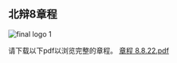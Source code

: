 ## 北辩8章程

![final logo 1](https://user-images.githubusercontent.com/111103901/184284950-8dd3f053-307a-4455-8c3e-4b8556d96f59.png)

请下载以下pdf以浏览完整的章程。
[章程 8.8.22.pdf](https://github.com/kookaiyi/kookaiyi.github.io/files/9313609/8.8.22.pdf)

